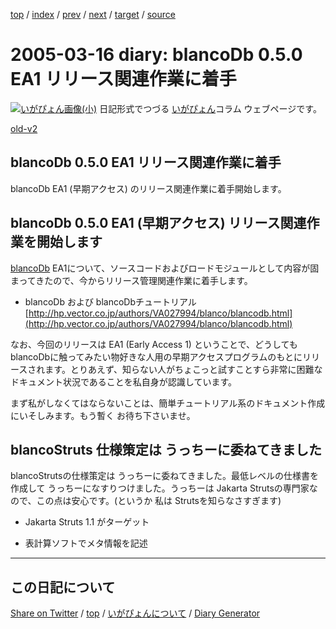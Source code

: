 [top](https://igapyon.github.io/diary/) 
 / [index](https://igapyon.github.io/diary/2005/index.html) 
 / [prev](https://igapyon.github.io/diary/2005/ig050315.html) 
 / [next](https://igapyon.github.io/diary/2005/ig050317.html) 
 / [target](https://igapyon.github.io/diary/2005/ig050316.html) 
 / [source](https://github.com/igapyon/diary/blob/gh-pages/2005/ig050316.html.src.md) 

2005-03-16 diary: blancoDb 0.5.0 EA1 リリース関連作業に着手
=====================================================================================================
[![いがぴょん画像(小)](https://igapyon.github.io/diary/images/iga200306s.jpg "いがぴょん")](https://igapyon.github.io/diary/memo/memoigapyon.html) 日記形式でつづる [いがぴょん](https://igapyon.github.io/diary/memo/memoigapyon.html)コラム ウェブページです。

[old-v2](ig050316-orig.html)

## blancoDb 0.5.0 EA1 リリース関連作業に着手

blancoDb EA1 (早期アクセス) のリリース関連作業に着手開始します。


## blancoDb 0.5.0 EA1 (早期アクセス) リリース関連作業を開始します

[blancoDb](http://www.igapyon.jp/blanco/blancodb.html) EA1について、ソースコードおよびロードモジュールとして内容が固まってきたので、今からリリース管理関連作業に着手します。

* blancoDb および blancoDbチュートリアル
  [http://hp.vector.co.jp/authors/VA027994/blanco/blancodb.html](http://hp.vector.co.jp/authors/VA027994/blanco/blancodb.html)

なお、今回のリリースは EA1 (Early Access 1) ということで、どうしても blancoDbに触ってみたい物好きな人用の早期アクセスプログラムのもとにリリースされます。とりあえず、知らない人がちょこっと試すことすら非常に困難なドキュメント状況であることを私自身が認識しています。

まず私がしなくてはならないことは、簡単チュートリアル系のドキュメント作成にいそしみます。もう暫く お待ち下さいませ。

## blancoStruts 仕様策定は うっちーに委ねてきました

blancoStrutsの仕様策定は うっちーに委ねてきました。最低レベルの仕様書を作成して うっちーになすりつけました。うっちーは Jakarta
Strutsの専門家なので、この点は安心です。(というか 私は Strutsを知らなさすぎます)

* Jakarta Struts 1.1 がターゲット
  
* 表計算ソフトでメタ情報を記述

----------------------------------------------------------------------------------------------------

## この日記について

[Share on Twitter](https://twitter.com/intent/tweet?hashtags=igapyon%2Cdiary%2C%E3%81%84%E3%81%8C%E3%81%B4%E3%82%87%E3%82%93&text=blancoDb+0.5.0+EA1+%E3%83%AA%E3%83%AA%E3%83%BC%E3%82%B9%E9%96%A2%E9%80%A3%E4%BD%9C%E6%A5%AD%E3%81%AB%E7%9D%80%E6%89%8B&url=https%3A%2F%2Figapyon.github.io%2Fdiary%2F2005%2Fig050316.html) / [top](https://igapyon.github.io/diary/) / [いがぴょんについて](https://igapyon.github.io/diary/memo/memoigapyon.html) / [Diary Generator](https://github.com/igapyon/igapyonv3)
